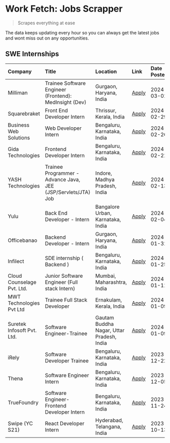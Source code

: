# Work Fetch: Jobs Scrapper
> Scrapes everything at ease

The data keeps updating every hour so you can always get the latest jobs and wont miss out on any opportunities.

## SWE Internships
<!--START_SECTION:workfetch-->
| Company                    | Title                                                         | Location                                  | Link                                                                                                                                                                                                                                                                            | Date Posted   |
|:---------------------------|:--------------------------------------------------------------|:------------------------------------------|:--------------------------------------------------------------------------------------------------------------------------------------------------------------------------------------------------------------------------------------------------------------------------------|:--------------|
| Milliman                   | Trainee Software Engineer (Frontend): MedInsight (Dev)        | Gurgaon, Haryana, India                   | [Apply](https://in.linkedin.com/jobs/view/trainee-software-engineer-frontend-medinsight-dev-at-milliman-3792874280?refId=4j6ZvFM30fB7hdCnBbb6tA%3D%3D&trackingId=JUTR00NF4VcjougyQe9LKw%3D%3D&position=6&pageNum=0&trk=public_jobs_jserp-result_search-card)                    | 2024-03-01    |
| Squarebraket               | Front End Developer Intern                                    | Thrissur, Kerala, India                   | [Apply](https://in.linkedin.com/jobs/view/front-end-developer-intern-at-squarebraket-3838541191?refId=4j6ZvFM30fB7hdCnBbb6tA%3D%3D&trackingId=Ns%2F0YW1udu2xiYE7lA%2FJTg%3D%3D&position=16&pageNum=0&trk=public_jobs_jserp-result_search-card)                                  | 2024-02-29    |
| Business Web Solutions     | Web Developer Intern                                          | Bengaluru, Karnataka, India               | [Apply](https://in.linkedin.com/jobs/view/web-developer-intern-at-business-web-solutions-3839906144?refId=4j6ZvFM30fB7hdCnBbb6tA%3D%3D&trackingId=ovV%2FwtVMHBEWuwbxFv9qzw%3D%3D&position=18&pageNum=0&trk=public_jobs_jserp-result_search-card)                                | 2024-02-26    |
| Gida Technologies          | Frontend Developer Intern                                     | Bengaluru, Karnataka, India               | [Apply](https://in.linkedin.com/jobs/view/frontend-developer-intern-at-gida-technologies-3836040945?refId=4j6ZvFM30fB7hdCnBbb6tA%3D%3D&trackingId=cHZJJNkEBlxKvdZHbuD%2Fuw%3D%3D&position=17&pageNum=0&trk=public_jobs_jserp-result_search-card)                                | 2024-02-21    |
| YASH Technologies          | Trainee Programmer - Advance Java, JEE (JSP/Servlets/JTA) Job | Indore, Madhya Pradesh, India             | [Apply](https://in.linkedin.com/jobs/view/trainee-programmer-advance-java-jee-jsp-servlets-jta-job-at-yash-technologies-3811759183?refId=4j6ZvFM30fB7hdCnBbb6tA%3D%3D&trackingId=TFz%2FUMSf0kn8ASikDvjfdQ%3D%3D&position=14&pageNum=0&trk=public_jobs_jserp-result_search-card) | 2024-02-13    |
| Yulu                       | Back End Developer - Intern                                   | Bangalore Urban, Karnataka, India         | [Apply](https://in.linkedin.com/jobs/view/back-end-developer-intern-at-yulu-3821682220?refId=4j6ZvFM30fB7hdCnBbb6tA%3D%3D&trackingId=FiomivzPDs23BuxMBGmCyw%3D%3D&position=7&pageNum=0&trk=public_jobs_jserp-result_search-card)                                                | 2024-02-04    |
| Officebanao                | Backend Developer - Intern                                    | Gurgaon, Haryana, India                   | [Apply](https://in.linkedin.com/jobs/view/backend-developer-intern-at-officebanao-3814263731?refId=4j6ZvFM30fB7hdCnBbb6tA%3D%3D&trackingId=rnm7Hl9WYo3QKLHYGps5Fg%3D%3D&position=23&pageNum=0&trk=public_jobs_jserp-result_search-card)                                         | 2024-01-31    |
| Infilect                   | SDE internship ( Backend )                                    | Bengaluru, Karnataka, India               | [Apply](https://in.linkedin.com/jobs/view/sde-internship-backend-at-infilect-3815120558?refId=4j6ZvFM30fB7hdCnBbb6tA%3D%3D&trackingId=Ayp67d1wnIEgGp%2FnpgM%2F2A%3D%3D&position=24&pageNum=0&trk=public_jobs_jserp-result_search-card)                                          | 2024-01-25    |
| Cloud Counselage Pvt. Ltd. | Junior Software Engineer (Full stack Intern)                  | Mumbai, Maharashtra, India                | [Apply](https://in.linkedin.com/jobs/view/junior-software-engineer-full-stack-intern-at-cloud-counselage-pvt-ltd-3803132814?refId=4j6ZvFM30fB7hdCnBbb6tA%3D%3D&trackingId=nuDz2pax8rUfy2MQYPrYWA%3D%3D&position=25&pageNum=0&trk=public_jobs_jserp-result_search-card)          | 2024-01-11    |
| MWT Technologies Pvt Ltd   | Trainee Full Stack Developer                                  | Ernakulam, Kerala, India                  | [Apply](https://in.linkedin.com/jobs/view/trainee-full-stack-developer-at-mwt-technologies-pvt-ltd-3800921715?refId=4j6ZvFM30fB7hdCnBbb6tA%3D%3D&trackingId=2PoMZnqKNnEOvqTrmNdU5w%3D%3D&position=4&pageNum=0&trk=public_jobs_jserp-result_search-card)                         | 2024-01-09    |
| Suretek Infosoft Pvt. Ltd. | Software Engineer-Trainee                                     | Gautam Buddha Nagar, Uttar Pradesh, India | [Apply](https://in.linkedin.com/jobs/view/software-engineer-trainee-at-suretek-infosoft-pvt-ltd-3800934643?refId=4j6ZvFM30fB7hdCnBbb6tA%3D%3D&trackingId=m2rS4f4XW5l4s7W5ehfznQ%3D%3D&position=19&pageNum=0&trk=public_jobs_jserp-result_search-card)                           | 2024-01-09    |
| iRely                      | Software Developer Trainee                                    | Bengaluru, Karnataka, India               | [Apply](https://in.linkedin.com/jobs/view/software-developer-trainee-at-irely-3801577534?refId=4j6ZvFM30fB7hdCnBbb6tA%3D%3D&trackingId=CwwNZnBD0PM1Xyr4gtcV5g%3D%3D&position=10&pageNum=0&trk=public_jobs_jserp-result_search-card)                                             | 2023-12-22    |
| Thena                      | Software Engineer Intern                                      | Bengaluru, Karnataka, India               | [Apply](https://in.linkedin.com/jobs/view/software-engineer-intern-at-thena-3778731751?refId=4j6ZvFM30fB7hdCnBbb6tA%3D%3D&trackingId=RAN9fkXv54K%2F1q836t1ixQ%3D%3D&position=12&pageNum=0&trk=public_jobs_jserp-result_search-card)                                             | 2023-12-05    |
| TrueFoundry                | Software Engineer- Frontend Developer Intern                  | Bengaluru, Karnataka, India               | [Apply](https://in.linkedin.com/jobs/view/software-engineer-frontend-developer-intern-at-truefoundry-3790095058?refId=4j6ZvFM30fB7hdCnBbb6tA%3D%3D&trackingId=AfqJzL64%2FCt4Z%2FgwfsSgsw%3D%3D&position=11&pageNum=0&trk=public_jobs_jserp-result_search-card)                  | 2023-11-24    |
| Swipe (YC S21)             | React Developer Intern                                        | Hyderabad, Telangana, India               | [Apply](https://in.linkedin.com/jobs/view/react-developer-intern-at-swipe-yc-s21-3737600089?refId=4j6ZvFM30fB7hdCnBbb6tA%3D%3D&trackingId=PkZeRdF3xiTu7FOE98wJNQ%3D%3D&position=13&pageNum=0&trk=public_jobs_jserp-result_search-card)                                          | 2023-10-13    |
<!--END_SECTION:workfetch-->
